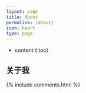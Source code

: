 ```yaml
---
layout: page
title: About
permalink: /about/
icon: heart
type: page
---
```


* content
{:toc}

## 关于我



{% include comments.html %}
